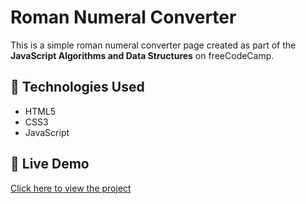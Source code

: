# Roman Numeral Converter

This is a simple roman numeral converter page created as part of the **JavaScript Algorithms and Data Structures** on freeCodeCamp.

## 🔧 Technologies Used

- HTML5
- CSS3
- JavaScript

## 🔗 Live Demo
[Click here to view the project](https://santiagog-stack.github.io/roman-numeral-converter/)
